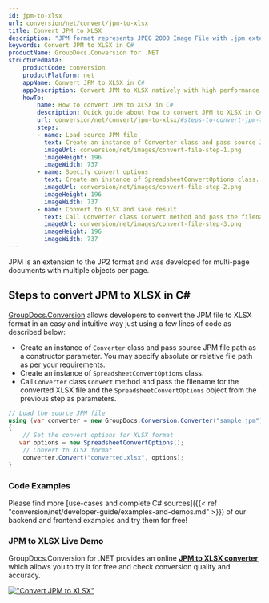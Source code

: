 ```yaml
---
id: jpm-to-xlsx
url: conversion/net/convert/jpm-to-xlsx
title: Convert JPM to XLSX
description: "JPM format represents JPEG 2000 Image File with .jpm extension. Learn how to convert JPM to XLSX file programmatically in C# language using GroupDocs.Conversion for .NET library."
keywords: Convert JPM to XLSX in C#
productName: GroupDocs.Conversion for .NET
structuredData:
    productCode: conversion
    productPlatform: net
    appName: Convert JPM to XLSX in C#
    appDescription: Convert JPM to XLSX natively with high performance using C# language and server side GroupDocs.Conversion for .NET APIs, without the use of any software like Microsoft or Open Office.
    howTo:
        name: How to convert JPM to XLSX in C# 
        description: Quick guide about how to convert JPM to XLSX in C# with high performance and accuracy.
        url: conversion/net/convert/jpm-to-xlsx/#steps-to-convert-jpm-to-xlsx-in-c
        steps:
        - name: Load source JPM file 
          text: Create an instance of Converter class and pass source JPM file path as a constructor parameter. You may specify absolute or relative file path as per your requirements. 
          imageUrl: conversion/net/images/convert-file-step-1.png
          imageHeight: 196
          imageWidth: 737
        - name: Specify convert options 
          text: Create an instance of SpreadsheetConvertOptions class.
          imageUrl: conversion/net/images/convert-file-step-2.png
          imageHeight: 196
          imageWidth: 737
        - name: Convert to XLSX and save result 
          text: Call Converter class Convert method and pass the filename for the converted HTML file and the SpreadsheetConvertOptions object from the previous step as parameters.
          imageUrl: conversion/net/images/convert-file-step-3.png
          imageHeight: 196
          imageWidth: 737
---
```


JPM is an extension to the JP2 format and was developed for multi-page documents with multiple objects per page.

## Steps to convert JPM to XLSX in C#

[GroupDocs.Conversion](https://products.groupdocs.com/conversion/net) allows developers to convert the JPM file to XLSX format in an easy and intuitive way just using a few lines of code as described below:

* Create an instance of `Converter` class and pass source JPM file path as a constructor parameter. You may specify absolute or relative file path as per your requirements. 
* Create an instance of `SpreadsheetConvertOptions` class.
* Call `Converter` class `Convert` method and pass the filename for the converted XLSX file and the `SpreadsheetConvertOptions` object from the previous step as parameters.

```csharp
// Load the source JPM file
using (var converter = new GroupDocs.Conversion.Converter("sample.jpm"))
{
    // Set the convert options for XLSX format
   var options = new SpreadsheetConvertOptions();
    // Convert to XLSX format
    converter.Convert("converted.xlsx", options);
}
```

### Code Examples

Please find more [use-cases and complete C# sources]({{< ref "conversion/net/developer-guide/examples-and-demos.md" >}}) of our backend and frontend examples and try them for free!

### JPM to XLSX Live Demo

GroupDocs.Conversion for .NET provides an online [**JPM to XLSX converter**](https://products.groupdocs.app/conversion/jpm-to-xlsx), which allows you to try it for free and check conversion quality and accuracy.

[!["Convert JPM to XLSX"](conversion/net/images/convert-to-xlsx/convert-jpm-to-xlsx.png)](https://products.groupdocs.app/conversion/jpm-to-xlsx)